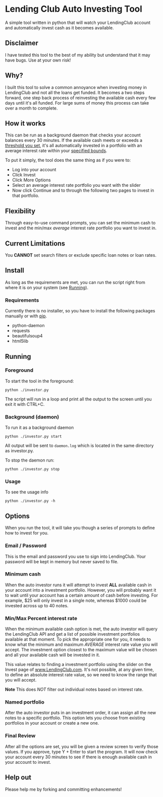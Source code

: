Lending Club Auto Investing Tool
=======================

A simple tool written in python that will watch your LendingClub account and automatically invest cash as it becomes available.

Disclaimer
--------------------
I have tested this tool to the best of my ability but understand that it may have bugs. Use at your own risk!

Why?
--------------------
I built this tool to solve a common annoyance when investing money in LendingClub and not all the loans get funded. It becomes a two steps forward, one step back process of reinvesting the available cash every few days until it's all funded. For large sums of money this process can take over a month to complete.

How it works
--------------------
This can be run as a background daemon that checks your account balances every 30 minutes. If the available cash meets or exceeds a [threshold you set](#minimum-cash), it's all automatically invested in a portfolio with an average interest rate within your [specified bounds](#minmax-percent-interest-rate).

To put it simply, the tool does the same thing as if you were to:
 * Log into your account
 * Click Invest
 * Click More Options
 * Select an average interest rate portfolio you want with the slider
 * Now click Continue and to through the following two pages to invest in that portfolio.

Flexibility
--------------------
Through easy-to-use command prompts, you can set the minimum cash to invest and the min/max *average* interest rate portfolio you want to invest in. 

Current Limitations
--------------------
You **CANNOT** set search filters or exclude specific loan notes or loan rates.

Install
--------------------
As long as the requirements are met, you can run the script right from where it is on your system (see [Running](#running)).

### Requirements
Currently there is no installer, so you have to install the following packages manually or with [pip](https://pypi.python.org/pypi/pip).
 * python-daemon
 * requests
 * beautifulsoup4
 * html5lib

Running
--------------------

### Foreground
To start the tool in the foreground:

    python ./investor.py

The script will run in a loop and print all the output to the screen until you exit it with CTRL+C.

### Background (daemon)
To run it as a background daemon

    python ./investor.py start

All output will be sent to `daemon.log` which is located in the same directory as investor.py.

To stop the daemon run:

    python ./investor.py stop

### Usage
To see the usage info

    python ./investor.py -h


Options
--------------------
When you run the tool, it will take you though a series of prompts to define how to invest for you.

### Email / Password
This is the email and password you use to sign into LendingClub. Your password will be kept in memory but never saved to file.

### Minimum cash
When the auto investor runs it will attempt to invest **ALL** available cash in your account into a investment portfolio. However, you will probably want it to wait until your account has a certain amount of cash before investing. For example, $25 will only invest in a single note, whereas $1000 could be invested across up to 40 notes.

### Min/Max Percent interest rate
When the minimum available cash option is met, the auto investor will query the LendingClub API and get a list of possible investment portfolios available at that moment. To pick the appropriate one for you, it needs to know what the minimum and maximum *AVERAGE* interest rate value you will accept. The investment option closest to the maximum value will be chosen and all your available cash will be invested in it.

This value relates to finding a investment portfolio using the slider on the Invest page of www.LendingClub.com. It's not possible, at any given time, to define an absolute interest rate value, so we need to know the range that you will accept.

**Note** This does *NOT* filter out individual notes based on interest rate.

### Named portfolio
After the auto investor puts in an investment order, it can assign all the new notes to a specific portfolio. This option lets you choose from existing portfolios in your account or create a new one.

### Final Review
After all the options are set, you will be given a review screen to verify those values. If you approve, type Y + Enter to start the program. It will now check your account every 30 minutes to see if there is enough available cash in your account to invest.

Help out
--------------------
Please help me by forking and committing enhancements!